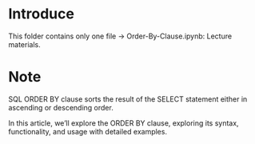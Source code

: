 # Introduce
This folder contains only one file -> Order-By-Clause.ipynb: Lecture materials.
# Note
SQL ORDER BY clause sorts the result of the SELECT statement either in ascending or descending order.

In this article, we’ll explore the ORDER BY clause, exploring its syntax, functionality, and usage with detailed examples.
